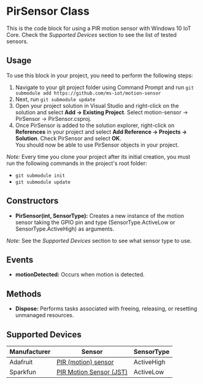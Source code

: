 # PirSensor Class
This is the code block for using a PIR motion sensor with Windows 10 IoT Core. Check the *Supported Devices* section to see the list of tested sensors.

## Usage 
To use this block in your project, you need to perform the following steps:  

1. Navigate to your git project folder using Command Prompt and run `git submodule add https://github.com/ms-iot/motion-sensor`   
2. Next, run `git submodule update`   
3. Open your project solution in Visual Studio and right-click on the solution and select **Add -> Existing Project**. Select motion-sensor -> PirSensor -> PirSensor.csproj.   
4. Once PirSensor is added to the solution explorer, right-click on **References** in your project and select **Add Reference -> Projects -> Solution**. Check PirSensor and select **OK**.  
You should now be able to use PirSensor objects in your project.   

*Note:* Every time you clone your project after its initial creation, you must run the following commands in the project's root folder:  

-  `git submodule init`   
-  `git submodule update`   

## Constructors
- **PirSensor(int, SensorType):** Creates a new instance of the motion sensor taking the GPIO pin and type (SensorType.ActiveLow or SensorType.ActiveHigh) as arguments. 

*Note:* See the *Supported Devices* section to see what sensor type to use.

## Events 
- **motionDetected:** Occurs when motion is detected. 

## Methods
- **Dispose:** Performs tasks associated with freeing, releasing, or resetting unmanaged resources.

## Supported Devices
| Manufacturer  |      Sensor                                                      | SensorType |
|---------------|------------------------------------------------------------------|------------|
| Adafruit      |[PIR (motion) sensor](https://www.adafruit.com/products/189)      | ActiveHigh |
| Sparkfun      |[PIR Motion Sensor (JST)](https://www.sparkfun.com/products/13285)| ActiveLow  |


